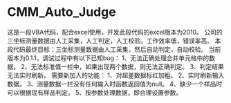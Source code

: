 # CMM_Auto_Judge
这是一段VBA代码，配合excel使用，开发此段代码的excel版本为2010。
公司的三坐标测量数据由人工采集，人工判定，人工校验。工作效率低，错误率高。
本段代码最终目标：三坐标测量数据由人工采集，然后自动判定，自动校验。
当前版本为0.1.1，调试过程中有以下已知bug：
  1、无法正确处理合并单元格中的数据。
  2、无法标准值一栏中，如果出现两个数据，则无法正确判定。
  3、判定结果无法实时刷新。
需要新加入的功能：
  1、对超差数据标红加粗。
  2、实时刷新输入数据。
  3、测量数据一栏没有任何输入时函数返回值为null。
  4、缺少一个样品时可以根据现有样品判定。
  5、按参数处理数据，即合理设置参数。
